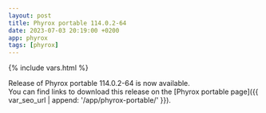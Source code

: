 ```yaml
---
layout: post
title: Phyrox portable 114.0.2-64
date: 2023-07-03 20:19:00 +0200
app: phyrox
tags: [phyrox]
---
```

{% include vars.html %}

Release of Phyrox portable 114.0.2-64 is now available.<br />
You can find links to download this release on the [Phyrox portable page]({{ var_seo_url | append: '/app/phyrox-portable/' }}).
